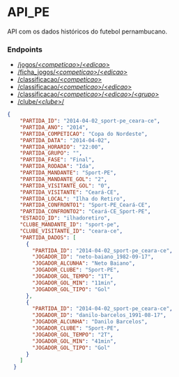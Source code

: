 # API_PE
API com os dados históricos do futebol pernambucano. 

### Endpoints

* [/jogos/<_competicao_>/<_edicao_>](/jogos/ne/1994)
* [/ficha_jogos/<_competicao_>/<_edicao_>](/ficha_jogos/ne/1994)
* [/classificacao/<_competicao_>](/classificacao/ne)
* [/classificacao/<_competicao_>/<_edicao_>](/classificacao/ne/1994)
* [/classificacao/<_competicao_>/<_edicao_>/<_grupo_>](/classificacao/ne/1994/A)
* [/clube/<_clube_>/](/clube/sport-pe/)


```json
{
    "PARTIDA_ID": "2014-04-02_sport-pe_ceara-ce",
    "PARTIDA_ANO": "2014",
    "PARTIDA_COMPETICAO": "Copa do Nordeste",
    "PARTIDA_DATA": "2014-04-02",
    "PARTIDA_HORARIO": "22:00",
    "PARTIDA_GRUPO": "",
    "PARTIDA_FASE": "Final",
    "PARTIDA_RODADA": "Ida",
    "PARTIDA_MANDANTE": "Sport-PE",
    "PARTIDA_MANDANTE_GOL": "2",
    "PARTIDA_VISITANTE_GOL": "0",
    "PARTIDA_VISITANTE": "Ceará-CE",
    "PARTIDA_LOCAL": "Ilha do Retiro",
    "PARTIDA_CONFRONTO1": "Sport-PE_Ceará-CE",
    "PARTIDA_CONFRONTO2": "Ceará-CE_Sport-PE",
    "ESTADIO_ID": "ilhadoretiro",
    "CLUBE_MANDANTE_ID": "sport-pe",
    "CLUBE_VISITANTE_ID": "ceara-ce",
    "PARTIDA_DADOS": [
      {
        "PARTIDA_ID": "2014-04-02_sport-pe_ceara-ce",
        "JOGADOR_ID": "neto-baiano_1982-09-17",
        "JOGADOR_ALCUNHA": "Neto Baiano",
        "JOGADOR_CLUBE": "Sport-PE",
        "JOGADOR_GOL_TEMPO": "1T",
        "JOGADOR_GOL_MIN": "11min",
        "JOGADOR_GOL_TIPO": "Gol"
      },
      {
        "PARTIDA_ID": "2014-04-02_sport-pe_ceara-ce",
        "JOGADOR_ID": "danilo-barcelos_1991-08-17",
        "JOGADOR_ALCUNHA": "Danilo Barcelos",
        "JOGADOR_CLUBE": "Sport-PE",
        "JOGADOR_GOL_TEMPO": "2T",
        "JOGADOR_GOL_MIN": "41min",
        "JOGADOR_GOL_TIPO": "Gol"
      }
    ]
  }
```
